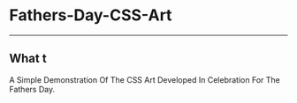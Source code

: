 # Fathers-Day-CSS-Art
 
---
## What t
A Simple Demonstration Of The CSS Art Developed In Celebration For The Fathers Day.

